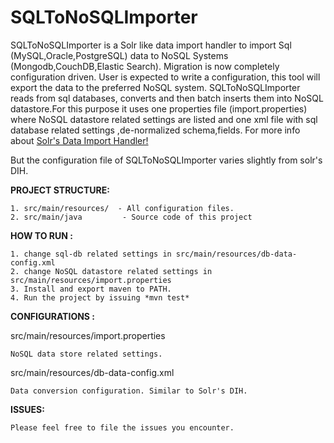 SQLToNoSQLImporter
==================


SQLToNoSQLImporter is a Solr like data import handler to import Sql (MySQL,Oracle,PostgreSQL) data to NoSQL Systems (Mongodb,CouchDB,Elastic Search). 
	Migration is now completely configuration driven. User is expected to write a configuration, this tool will export the data to the preferred NoSQL system. 
	SQLToNoSQLImporter reads from sql databases, converts and then batch inserts them into NoSQL datastore.For this purpose it uses one properties file (import.properties) where NoSQL datastore related settings are listed and one xml file with sql database related settings ,de-normalized schema,fields.
	For more info about [Solr's Data Import Handler!](http://wiki.apache.org/solr/DataImportHandler#Configuration_in_data-config.xml)

But the configuration file of SQLToNoSQLImporter varies slightly from solr's DIH.


**PROJECT STRUCTURE:**

	1. src/main/resources/ 	- All configuration files.
	2. src/main/java		 - Source code of this project

**HOW TO RUN :**

    1. change sql-db related settings in src/main/resources/db-data-config.xml
	2. change NoSQL datastore related settings in src/main/resources/import.properties
	3. Install and export maven to PATH.
	4. Run the project by issuing *mvn test*
	
**CONFIGURATIONS :**
	
   src/main/resources/import.properties
		
	NoSQL data store related settings.
	
   src/main/resources/db-data-config.xml

	Data conversion configuration. Similar to Solr's DIH.
			   

**ISSUES:**
    
    Please feel free to file the issues you encounter.


